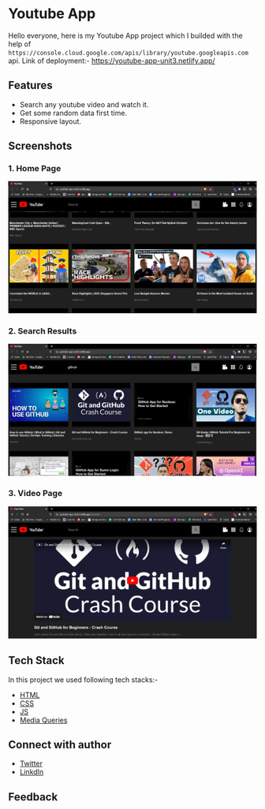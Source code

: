 # Youtube App

Hello everyone, here is my Youtube App project which I builded with the help of `https://console.cloud.google.com/apis/library/youtube.googleapis.com` api. Link of deployment:- https://youtube-app-unit3.netlify.app/


## Features

- Search any youtube video and watch it.
- Get some random data first time.
- Responsive layout.


## Screenshots

### 1. Home Page
![Home Page](./assets/homePage.png)
### 2. Search Results
![Search Results](./assets/searchResults.png)
### 3. Video Page
![Video Page](./assets/videoView.png)


## Tech Stack

In this project we used following tech stacks:- 
- [HTML](https://developer.mozilla.org/en-US/docs/Web/HTML)
- [CSS](https://developer.mozilla.org/en-US/docs/Web/CSS)
- [JS](https://developer.mozilla.org/en-US/docs/Web/JavaScript)
- [Media Queries](https://developer.mozilla.org/en-US/docs/Web/CSS/Media_Queries/Using_media_queries)


## Connect with author

- [Twitter](https://twitter.com/harshal258)
- [LinkdIn](https://www.linkedin.com/in/harshalpardeshi/)


## Feedback


